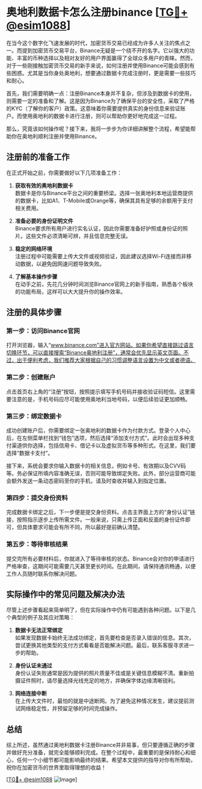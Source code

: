 # 奥地利数据卡怎么注册binance [[TG💪+ @esim1088](https://t.me/s/esim1088)]

在当今这个数字化飞速发展的时代，加密货币交易已经成为许多人关注的焦点之一。而提到加密货币交易平台，Binance无疑是一个绕不开的名字。它以强大的功能、丰富的币种选择以及相对友好的用户界面赢得了全球众多用户的青睐。然而，对于一些刚接触加密货币交易的新手来说，如何注册并使用Binance可能会感到有些困惑。尤其是当你身处奥地利，想要通过数据卡完成注册时，更是需要一些技巧和耐心。

首先，我们需要明确一点：注册Binance本身并不复杂，但涉及到数据卡的使用，则需要一定的准备和了解。这是因为Binance为了确保平台的安全性，采取了严格的KYC（了解你的客户）政策。这意味着你需要提供真实的身份信息来验证账户。而使用奥地利的数据卡进行注册，则可以帮助你更好地完成这一过程。

那么，究竟该如何操作呢？接下来，我将一步步为你详细讲解整个流程，希望能帮助你在奥地利顺利注册并使用Binance。

## 注册前的准备工作

在正式开始之前，你需要做好以下几项准备工作：

1. **获取有效的奥地利数据卡**  
   数据卡是你与Binance平台之间的重要桥梁。选择一张奥地利本地运营商提供的数据卡，比如A1、T-Mobile或Orange等，确保其具有足够的余额用于支付相关费用。

2. **准备必要的身份证明文件**  
   Binance要求所有用户进行实名认证，因此你需要准备好护照或身份证的照片。这些文件必须清晰可辨，并且信息完整无误。

3. **稳定的网络环境**  
   注册过程中可能需要上传大文件或视频验证，因此建议选择Wi-Fi连接而非移动数据，以避免因网速问题导致失败。

4. **了解基本操作步骤**  
   在动手之前，先花几分钟时间浏览Binance官网上的新手指南，熟悉各个板块的功能布局，这样可以大大提升你的操作效率。

## 注册的具体步骤

### 第一步：访问Binance官网

打开浏览器，输入“www.binance.com”进入官方网站。如果你希望直接跳过语言切换环节，可以直接搜索“Binance奥地利注册”，通常会优先显示英文页面。不过，出于便利考虑，我们推荐大家根据自己的习惯调整语言设置为中文或者德语。

### 第二步：创建账户

点击首页右上角的“注册”按钮，按照提示填写手机号码并接收验证码短信。这里需要注意的是，手机号码应尽可能使用奥地利当地号码，以便后续验证更加顺畅。

### 第三步：绑定数据卡

成功创建账户后，你需要绑定一张奥地利的数据卡作为付款方式。登录个人中心后，在左侧菜单栏找到“钱包”选项，然后选择“添加支付方式”。此时会出现多种支付渠道供你选择，包括信用卡、借记卡以及虚拟货币等多种形式。在这里，我们要选择“数据卡支付”。

接下来，系统会要求你输入数据卡的相关信息，例如卡号、有效期以及CVV码等。务必保证所填内容准确无误，否则可能导致绑定失败。此外，部分运营商可能会额外发送一条动态密码至你的手机，请及时查收并输入到指定位置。

### 第四步：提交身份资料

完成数据卡绑定之后，下一步便是提交身份资料。点击主界面上方的“身份认证”链接，按照指示逐步上传所需文件。一般来说，只需上传正面和反面的身份证件即可，但具体要求可能会有所不同，所以最好提前确认清楚。

### 第五步：等待审核结果

提交完所有必要材料后，你就进入了等待审核的状态。Binance会对你的申请进行严格审查，这期间可能需要几天甚至更长时间。在此期间，请保持通讯畅通，以便工作人员随时联系你解决问题。

## 实际操作中的常见问题及解决办法

尽管上述步骤看起来简单明了，但在实际操作中仍有可能遇到各种问题。以下是几个典型的例子及其应对策略：

1. **数据卡无法正常绑定**  
   如果发现数据卡始终无法成功绑定，首先要检查是否录入错误的信息。其次，尝试更换其他类型的支付方式看看是否能解决问题。最后，联系客服寻求进一步的帮助。

2. **身份认证未通过**  
   身份认证失败通常是因为提供的照片质量不佳或是关键信息模糊不清。重新拍摄证件照时，请尽量选择光线充足的地方，并确保字体边缘清晰锐利。

3. **网络连接中断**  
   在上传大文件时，最怕的就是中途断网。为了避免这种情况发生，建议提前测试网络稳定性，并预留足够的时间完成操作。

## 总结

综上所述，虽然通过奥地利数据卡注册Binance并非易事，但只要遵循正确的步骤并做好充分准备，就完全能够顺利完成。在整个过程中，最重要的是保持耐心和细心，任何一个小细节都可能影响最终的结果。希望本文提供的指导对你有所帮助，祝你在加密货币的世界里取得理想的收益！

[[TG💪+ @esim1088](https://t.me/s/esim1088) ![Image](https://i.postimg.cc/4NQfJmqS/Snipaste-2025-05-13-00-14-12.png)]